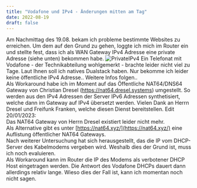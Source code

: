```yaml
---
title: "Vodafone und IPv4 - Änderungen mitten am Tag"
date: 2022-08-19
draft: false
---
```


Am Nachmittag des 19.08. bekam ich probleme bestimmte Websites zu erreichen. 
Um dem auf den Grund zu gehen, loggte ich mich im Router ein und stellte fest, dass ich als WAN Gateway IPv4 Adresse eine private Adresse (siehe unten) bekommen habe. 
![PrivateIPv4](/private_v4.png)
Ein Telefonat mit Vodafone - der Technikabteilung wohlgemerkt - brachte leider nicht viel zu Tage. Laut Ihnen soll ich natives Dualstack haben. Nur bekomme ich leider keine öffentliche IPv4 Adresse.. 
Weitere Infos folgen..  
Als Workaround habe ich im Moment auf das Öffentliche NAT64/DNS64 Gateway von Christian Dresel (https://nat64.dresel.systems) umgestellt. So werden aus den IPv4 Adressen der Server IPv6 Adressen synthetisiert, welche dann im Gateway auf IPv4 übersetzt werden. Vielen Dank an Herrn Dresel und Freifunk Franken, welche diesen Dienst bereitstellen.
Edit 20/01/2023:  
Das NAT64 Gateway von Herrn Dresel existiert leider nicht mehr.  
Als Alternative gibt es unter [https://nat64.xyz/](https://nat64.xyz/) eine Auflistung öffentlicher NAT64 Gateways.  
Nach weiterer Untersuchung hat sich herausgestellt, das die IP vom DHCP-Server des Kabelmodems vergeben wird. Weshalb dies der Grund ist, muss ich noch evaluieren.  
Als Workaround kann im Router die IP des Modems als verbotener DHCP Host eingetragen werden. Die Antwort des Vodafone DHCPs dauert dann allerdings relativ lange. Wieso dies der Fall ist, kann ich momentan noch nicht sagen.  
